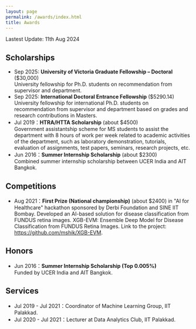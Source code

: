 ```yaml
---
layout: page
permalink: /awards/index.html
title: Awards
---
```


Lastest Update: 11th Aug 2024

## Scholarships

- Sep 2025: **University of Victoria Graduate Fellowship – Doctoral** ($30,000)<br>University fellowship for Ph.D. students on recommendation from supervisor and department.
- Sep 2025: **International Doctoral Entrance Fellowship** ($5290.14)<br>University fellowship for international Ph.D. students on recommendation from supervisor and department based on grades and research contributions in Masters.
- Jul 2019：**HTRA/HTTA Scholarship** (about $4500)<br>Government assistantship scheme for MS students to assist the department with 8 hours of work per week related to academic activities of the department, such as laboratory demonstration, tutorials, evaluation of assignments, test papers, seminars, research projects, etc.
- Jun 2016：**Summer Internship Scholarship** (about $2300)<br>Combined summer internship scholarship between UCER India and AIT Bangkok.<br>

## Competitions

- Aug 2021：**First Prize (National championship)** (about $2400) in "AI for Healthcare" hackathon sponsored by Derbi Foundation and SINE IIT Bombay. Developed an AI-based solution for disease classification from FUNDUS retina images. XGB-EVM: Ensemble Deep Model for Disease Classification from FUNDUS Retina Images. Link to the project: https://github.com/mshik/XGB-EVM.

## Honors

- Jun 2016：**Summer Internship Scholarship (Top 0.005%)** <br>Funded by UCER India and AIT Bangkok.

## Services

- Jul 2019 - Jul 2021：Coordinator of Machine Learning Group, IIT Palakkad.
- Jul 2020 - Jul 2021：Lecturer at Data Analytics Club, IIT Palakkad.<br>
